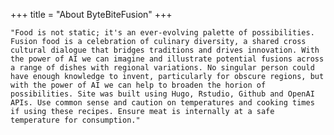 +++
title = "About ByteBiteFusion"
+++

    "Food is not static; it's an ever-evolving palette of possibilities. Fusion food is a celebration of culinary diversity, a shared cross cultural dialogue that bridges traditions and drives innovation. With the power of AI we can imagine and illustrate potential fusions across a range of dishes with regional variations. No singular person could have enough knowledge to invent, particularly for obscure regions, but with the power of AI we can help to broaden the horion of possibilities. Site was built using Hugo, Rstudio, Github and OpenAI APIs. Use common sense and caution on temperatures and cooking times if using these recipes. Ensure meat is internally at a safe temperature for consumption."